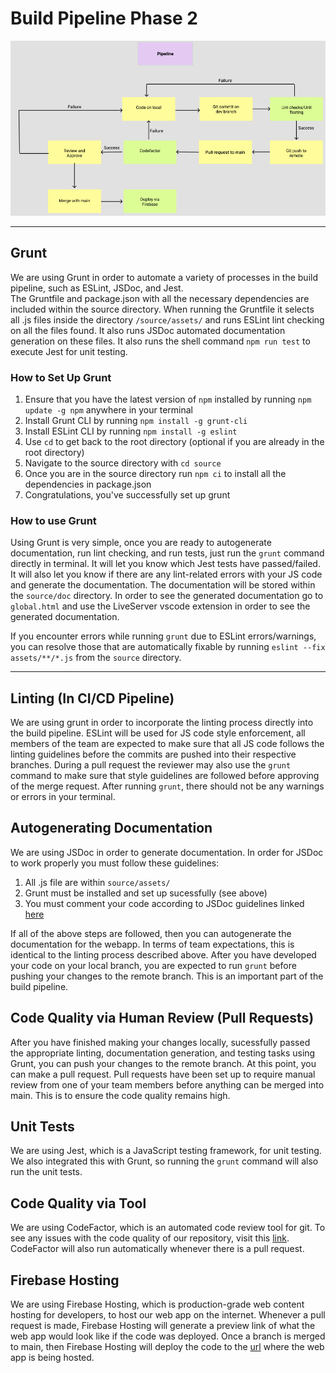 # Build Pipeline Phase 2 
![Build Pipeline Diagram](./phase2.png)

---

## Grunt 
We are using Grunt in order to automate a variety of processes in the build pipeline, such as ESLint, JSDoc, and Jest.
<br>
The Gruntfile and package.json with all the necessary dependencies are included within the source directory. When running the Gruntfile it selects all .js files inside the directory `/source/assets/` and runs ESLint lint checking on all the files found. It also runs JSDoc automated documentation generation on these files. It also runs the shell command `npm run test` to execute Jest for unit testing.

### How to Set Up Grunt
1. Ensure that you have the latest version of `npm` installed by running `npm update -g npm` anywhere in your terminal
2. Install Grunt CLI by running `npm install -g grunt-cli`
3. Install ESLint CLI by running `npm install -g eslint`
4. Use `cd` to get back to the root directory (optional if you are already in the root directory)
5. Navigate to the source directory with `cd source`
6. Once you are in the source directory run `npm ci` to install all the dependencies in package.json
7. Congratulations, you've successfully set up grunt

### How to use Grunt
Using Grunt is very simple, once you are ready to autogenerate documentation, run lint checking, and run tests, just run the `grunt` command directly in terminal. It will let you know which Jest tests have passed/failed. It will also let you know if there are any lint-related errors with your JS code and generate the documentation. The documentation will be stored within the `source/doc` directory. In order to see the generated documentation go to `global.html` and use the LiveServer vscode extension in order to see the generated documentation.

If you encounter errors while running `grunt` due to ESLint errors/warnings, you can resolve those that are automatically fixable by running `eslint --fix assets/**/*.js` from the `source` directory.

---

## Linting (In CI/CD Pipeline)
We are using grunt in order to incorporate the linting process directly into the build pipeline. ESLint will be used for JS code style enforcement, all members of the team are expected to make sure that all JS code follows the linting guidelines before the commits are pushed into their respective branches. During a pull request the reviewer may also use the `grunt` command to make sure that style guidelines are followed before approving of the merge request. After running `grunt`, there should not be any warnings or errors in your terminal.

## Autogenerating Documentation 
We are using JSDoc in order to generate documentation. In order for JSDoc to work properly you must follow these guidelines:

1. All .js file are within `source/assets/`
2. Grunt must be installed and set up sucessfully (see above)
3. You must comment your code according to JSDoc guidelines linked [here](https://jsdoc.app/about-getting-started.html)

If all of the above steps are followed, then you can autogenerate the documentation for the webapp. In terms of team expectations, this is identical to the linting process described above. After you have developed your code on your local branch, you are expected to run `grunt` before pushing your changes to the remote branch. This is an important part of the build pipeline.

## Code Quality via Human Review (Pull Requests)
After you have finished making your changes locally, sucessfully passed the appropriate linting, documentation generation, and testing tasks using Grunt, you can push your changes to the remote branch. At this point, you can make a pull request. Pull requests have been set up to require manual review from one of your team members before anything can be merged into main. This is to ensure the code quality remains high. 

## Unit Tests
We are using Jest, which is a JavaScript testing framework, for unit testing. We also integrated this with Grunt, so running the `grunt` command will also run the unit tests.

## Code Quality via Tool
We are using CodeFactor, which is an automated code review tool for git. To see any issues with the code quality of our repository, visit this [link](https://www.codefactor.io/repository/github/cse110-fa21-group25/cse110-fa21-group25). CodeFactor will also run automatically whenever there is a pull request.

## Firebase Hosting
We are using Firebase Hosting, which is production-grade web content hosting for developers, to host our web app on the internet. Whenever a pull request is made, Firebase Hosting will generate a preview link of what the web app would look like if the code was deployed. Once a branch is merged to main, then Firebase Hosting will deploy the code to the [url](https://cse110-fa21-group25.web.app) where the web app is being hosted.
